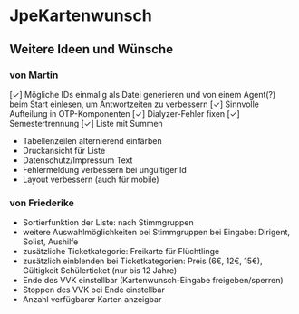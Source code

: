 # JpeKartenwunsch

## Weitere Ideen und Wünsche
### von Martin
[✓] Mögliche IDs einmalig als Datei generieren und von einem Agent(?) beim Start einlesen, um Antwortzeiten zu verbessern
[✓] Sinnvolle Aufteilung in OTP-Komponenten
[✓] Dialyzer-Fehler fixen
[✓] Semestertrennung
[✓] Liste mit Summen
- Tabellenzeilen alternierend einfärben
- Druckansicht für Liste
- Datenschutz/Impressum Text
- Fehlermeldung verbessern bei ungültiger Id
- Layout verbessern (auch für mobile)
### von Friederike
- Sortierfunktion der Liste: nach Stimmgruppen
- weitere Auswahlmöglichkeiten bei Stimmgruppen bei Eingabe: Dirigent, Solist, Aushilfe
- zusätzliche Ticketkategorie: Freikarte für Flüchtlinge
- zusätzlich einblenden bei Ticketkategorien: Preis (6€, 12€, 15€), Gültigkeit Schülerticket (nur bis 12 Jahre)
- Ende des VVK einstellbar (Kartenwunsch-Eingabe freigeben/sperren)
- Stoppen des VVK bei Ende einstellbar
- Anzahl verfügbarer Karten anzeigbar
